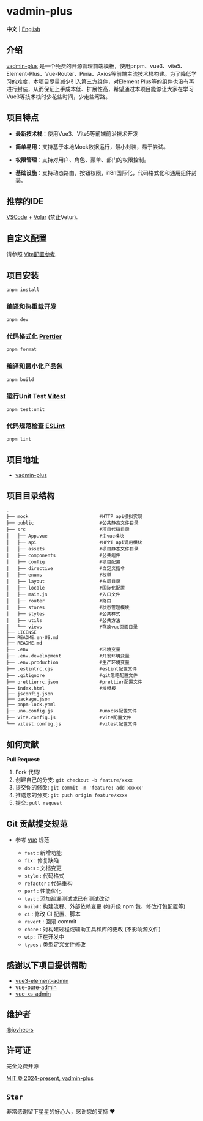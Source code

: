 # vadmin-plus

**中文** | [English](./README.en-US.md)

## 介绍

[vadmin-plus](https://github.com/joyheros/vadmin-plus) 是一个免费的开源管理前端模板，使用pnpm、vue3、vite5、Element-Plus、Vue-Router、Pinia、Axios等前端主流技术栈构建。为了降低学习的难度，本项目尽量减少引入第三方组件，对Element Plus等的组件也没有再进行封装，从而保证上手成本低、扩展性高，希望通过本项目能够让大家在学习Vue3等技术栈时少花些时间，少走些弯路。

## 项目特点

- **最新技术栈**：使用Vue3、Vite5等前端前沿技术开发

- **简单易用**：支持基于本地Mock数据运行，最小封装，易于尝试。

- **权限管理**：支持对用户、角色、菜单、部门的权限控制。

- **基础设施**：支持动态路由，按钮权限，i18n国际化，代码格式化和通用组件封装。

## 推荐的IDE

[VSCode](https://code.visualstudio.com/) + [Volar](https://marketplace.visualstudio.com/items?itemName=Vue.volar) (禁止Vetur).

## 自定义配置

请参照 [Vite配置参考](https://vitejs.dev/config/).

## 项目安装

```sh
pnpm install
```

### 编译和热重载开发

```sh
pnpm dev
```

### 代码格式化 [Prettier](https://prettier.io/)

```sh
pnpm format
```

### 编译和最小化产品包

```sh
pnpm build
```

### 运行Unit Test [Vitest](https://vitest.dev/)

```sh
pnpm test:unit
```

### 代码规范检查 [ESLint](https://eslint.org/)

```sh
pnpm lint
```

## 项目地址

- [vadmin-plus](https://github.com/joyheros/vadmin-plus)

## 项目目录结构

```base
.
├── mock                          #HTTP api模拟实现
├── public                        #公共静态文件目录
├── src                           #项目代码目录
│   ├── App.vue                   #主vue模块
│   ├── api                       #HPPT api调用模块
│   ├── assets                    #项目静态文件目录
│   ├── components                #公共组件
│   ├── config                    #项目配置
│   ├── directive                 #自定义指令
│   ├── enums                     #枚举
│   ├── layout                    #布局目录
│   ├── locale                    #国际化配置
│   ├── main.js                   #入口文件
│   ├── router                    #路由
│   ├── stores                    #状态管理模块
│   ├── styles                    #公共样式
│   ├── utils                     #公共方法
│   └── views                     #存放vue页面目录
├── LICENSE
├── README.en-US.md
├── README.md
├── .env                          #环境变量
├── .env.development              #开发环境变量
├── .env.production               #生产环境变量
├── .eslintrc.cjs                 #esLint配置文件
├── .gitignore                    #git忽略配置文件
├── prettierrc.json               #prettier配置文件
├── index.html                    #根模板
├── jsconfig.json
├── package.json
├── pnpm-lock.yaml
├── uno.config.js                 #unocss配置文件
├── vite.config.js                #vite配置文件
└── vitest.config.js              #vitest配置文件
```

## 如何贡献

**Pull Request:**

1. Fork 代码!
2. 创建自己的分支: `git checkout -b feature/xxxx`
3. 提交你的修改: `git commit -m 'feature: add xxxxx'`
4. 推送您的分支: `git push origin feature/xxxx`
5. 提交: `pull request`

## Git 贡献提交规范

- 参考 [vue](https://github.com/vuejs/vue/blob/dev/.github/COMMIT_CONVENTION.md) 规范

  - `feat` : 新增功能
  - `fix` : 修复缺陷
  - `docs` : 文档变更
  - `style` : 代码格式
  - `refactor` : 代码重构
  - `perf` : 性能优化
  - `test` : 添加疏漏测试或已有测试改动
  - `build` : 构建流程、外部依赖变更 (如升级 npm 包、修改打包配置等)
  - `ci` : 修改 CI 配置、脚本
  - `revert` : 回滚 commit
  - `chore` : 对构建过程或辅助工具和库的更改 (不影响源文件)
  - `wip` : 正在开发中
  - `types` : 类型定义文件修改

## 感谢以下项目提供帮助

- [vue3-element-admin](https://github.com/youlaitech/vue3-element-admin)
- [vue-pure-admin](https://github.com/xiaoxian521/vue-pure-admin)
- [vue-xs-admin](https://github.com/jsxiaosi/vue-xs-admin)

## 维护者

[@joyheors](https://github.com/joyheros)

## 许可证

完全免费开源

[MIT © 2024-present, vadmin-plus](./LICENSE)

## `Star`

非常感谢留下星星的好心人，感谢您的支持 :heart:
